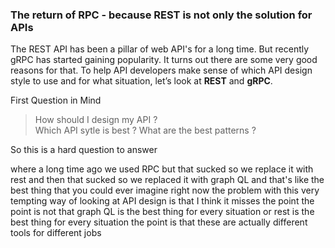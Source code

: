 ### The return of RPC -  because REST is not only the solution for APIs

The REST API has been a pillar of web API's for a long time. But recently gRPC has started gaining popularity. It turns out there are some very good reasons for that. To help API developers make sense of which API design style to use and for what situation, let’s look at **REST** and **gRPC**.

First Question in Mind

> How should I design my API ?  
> Which API sytle is best ? 
> What are the
best patterns ?

So this is a hard question to answer

where a long time ago we used RPC but that sucked so we replace it with rest and then that sucked so we replaced it with graph QL and that's like the best thing that you could ever imagine right now the problem with this very tempting way of looking at API design is that I think it misses the point the point is not that graph QL is the best thing for every situation or rest is the best thing for every situation the point is that these are actually different tools for different jobs

<!--stackedit_data:
eyJoaXN0b3J5IjpbLTE2Nzg5NzQxMCw5NjU2Mzc0NzMsLTEzOD
IxMTUzNDEsMzA4NzMwNTM5LC0xMzQyMjMyMTgsODE5MTU1MTgw
LC0xNjg1OTQ0NTEyLDg0MTcxODYyMiw2MTQ2MDE1ODgsMTY5NT
Q3NTkzMSwtMTY2MjY0OTg3OCw0NTg4OTQyNzYsLTE4MTYwNTc2
OTcsLTUzMjAyMzQzOCwtMzA5MTIzMDU2LDQ0MzA0NDU2NSwtMj
UyNTk3MDE2XX0=
-->